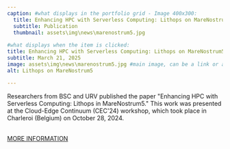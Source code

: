 ```yaml
---
caption: #what displays in the portfolio grid - Image 400x300:
  title: Enhancing HPC with Serverless Computing: Lithops on MareNostrum5
  subtitle: Publication
  thumbnail: assets\img\news\marenostrum5.jpg
  
#what displays when the item is clicked:
title: Enhancing HPC with Serverless Computing: Lithops on MareNostrum5
subtitle: March 21, 2025
image: assets\img\news\marenostrum5.jpg #main image, can be a link or a file in assets/img/portfolio
alt: Lithops on MareNostrum5

---
```

Researchers from BSC and URV published the paper "Enhancing HPC with Serverless Computing: Lithops in MareNostrum5." This work was presented at the Cloud-Edge Continuum (CEC'24) workshop, which took place in Charleroi (Belgium) on October 28, 2024.

<br/>
<a href="/assets/dissemination/newsletters/NEARDATA_Newsletter_March2025.pdf" target="_blank">MORE INFORMATION</a>




